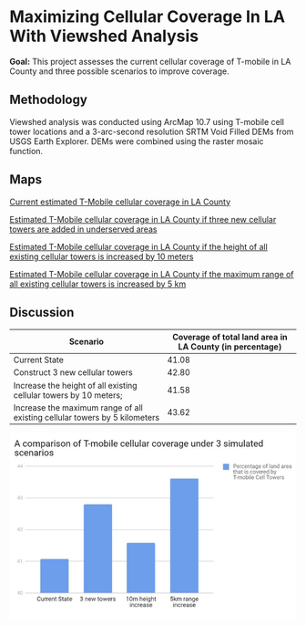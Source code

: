 # Maximizing Cellular Coverage In LA With Viewshed Analysis

**Goal:** This project assesses the current cellular coverage of T-mobile in LA County and three possible scenarios to improve coverage. 

## Methodology
Viewshed analysis was conducted using ArcMap 10.7 using T-mobile cell tower locations and  a 3-arc-second resolution SRTM Void Filled DEMs from USGS Earth Explorer. DEMs were combined using the raster mosaic function.

## Maps
[Current estimated T-Mobile cellular coverage in LA County](/images/project-pages/viewshed/viewshed-map-1.jpg)

[Estimated T-Mobile cellular coverage in LA County if three new cellular towers are added in underserved areas](/images/project-pages/viewshed/viewshed-map-2.jpg)

[Estimated T-Mobile cellular coverage in LA County if the height of all existing cellular towers is increased by 10 meters](/images/project-pages/viewshed/viewshed-map-3.jpg)

[Estimated T-Mobile cellular coverage in LA County if the maximum range of all existing cellular towers is increased by 5 km](/images/project-pages/viewshed/viewshed-map-4.jpg)

## Discussion
Scenario	| Coverage of total land area in LA County (in percentage)
------------ | ------------- 
Current State |	41.08
Construct 3 new cellular towers |	42.80
Increase the height of all existing cellular towers by 10 meters;	| 41.58
Increase the maximum range of all existing cellular towers by 5 kilometers | 43.62

![A comparison of T-mobile cellular coverage under three simulated scenarios](/images/project-pages/viewshed/T-mobile-barchart.jpg)
